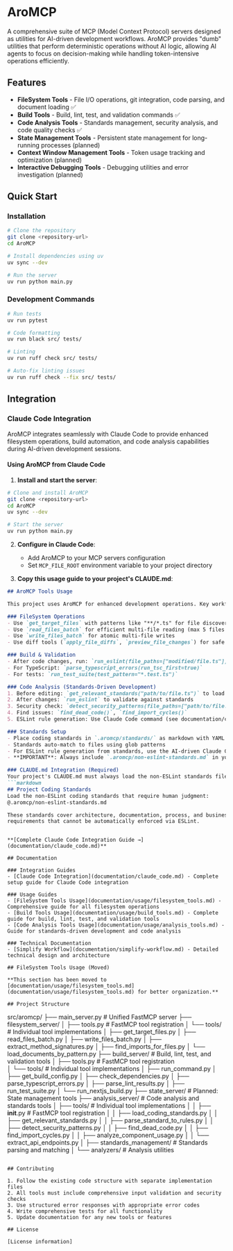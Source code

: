 # AroMCP

A comprehensive suite of MCP (Model Context Protocol) servers designed as utilities for AI-driven development workflows. AroMCP provides "dumb" utilities that perform deterministic operations without AI logic, allowing AI agents to focus on decision-making while handling token-intensive operations efficiently.

## Features

- **FileSystem Tools** - File I/O operations, git integration, code parsing, and document loading ✅
- **Build Tools** - Build, lint, test, and validation commands ✅
- **Code Analysis Tools** - Standards management, security analysis, and code quality checks ✅
- **State Management Tools** - Persistent state management for long-running processes (planned)
- **Context Window Management Tools** - Token usage tracking and optimization (planned)
- **Interactive Debugging Tools** - Debugging utilities and error investigation (planned)

## Quick Start

### Installation

```bash
# Clone the repository
git clone <repository-url>
cd AroMCP

# Install dependencies using uv
uv sync --dev

# Run the server
uv run python main.py
```

### Development Commands

```bash
# Run tests
uv run pytest

# Code formatting
uv run black src/ tests/

# Linting
uv run ruff check src/ tests/

# Auto-fix linting issues
uv run ruff check --fix src/ tests/
```

## Integration

### Claude Code Integration

AroMCP integrates seamlessly with Claude Code to provide enhanced filesystem operations, build automation, and code analysis capabilities during AI-driven development sessions.

#### Using AroMCP from Claude Code

1. **Install and start the server**:
```bash
# Clone and install AroMCP
git clone <repository-url>
cd AroMCP
uv sync --dev

# Start the server
uv run python main.py
```

2. **Configure in Claude Code**:
   - Add AroMCP to your MCP servers configuration
   - Set `MCP_FILE_ROOT` environment variable to your project directory
   
3. **Copy this usage guide to your project's CLAUDE.md**:

```markdown
## AroMCP Tools Usage

This project uses AroMCP for enhanced development operations. Key workflows:

### FileSystem Operations
- Use `get_target_files` with patterns like "**/*.ts" for file discovery
- Use `read_files_batch` for efficient multi-file reading (max 5 files per batch for optimal performance)
- Use `write_files_batch` for atomic multi-file writes
- Use diff tools (`apply_file_diffs`, `preview_file_changes`) for safe code changes

### Build & Validation
- After code changes, run: `run_eslint(file_paths=["modified/file.ts"])`
- For TypeScript: `parse_typescript_errors(run_tsc_first=true)`
- For tests: `run_test_suite(test_pattern="*.test.ts")`

### Code Analysis (Standards-Driven Development)
1. Before editing: `get_relevant_standards("path/to/file.ts")` to load coding standards
2. After changes: `run_eslint` to validate against standards
3. Security check: `detect_security_patterns(file_paths=["path/to/file.ts"])`
4. Find issues: `find_dead_code()`, `find_import_cycles()`
5. ESLint rule generation: Use Claude Code command (see documentation/commands/generate-eslint-rules.md)

### Standards Setup
- Place coding standards in `.aromcp/standards/` as markdown with YAML frontmatter
- Standards auto-match to files using glob patterns
- For ESLint rule generation from standards, use the AI-driven Claude Code command approach
- **IMPORTANT**: Always include `.aromcp/non-eslint-standards.md` in your project's CLAUDE.md file

### CLAUDE.md Integration (Required)
Your project's CLAUDE.md must always load the non-ESLint standards file:
```markdown
## Project Coding Standards
Load the non-ESLint coding standards that require human judgment:
@.aromcp/non-eslint-standards.md

These standards cover architecture, documentation, process, and business logic
requirements that cannot be automatically enforced via ESLint.
```
```

**[Complete Claude Code Integration Guide →](documentation/claude_code.md)**

## Documentation

### Integration Guides
- [Claude Code Integration](documentation/claude_code.md) - Complete setup guide for Claude Code integration

### Usage Guides
- [FileSystem Tools Usage](documentation/usage/filesystem_tools.md) - Comprehensive guide for all filesystem operations
- [Build Tools Usage](documentation/usage/build_tools.md) - Complete guide for build, lint, test, and validation tools
- [Code Analysis Tools Usage](documentation/usage/analysis_tools.md) - Guide for standards-driven development and code analysis

### Technical Documentation
- [Simplify Workflow](documentation/simplify-workflow.md) - Detailed technical design and architecture

## FileSystem Tools Usage (Moved)

**This section has been moved to [documentation/usage/filesystem_tools.md](documentation/usage/filesystem_tools.md) for better organization.**

## Project Structure

```
src/aromcp/
├── main_server.py                     # Unified FastMCP server
├── filesystem_server/
│   ├── tools.py                       # FastMCP tool registration
│   └── tools/                         # Individual tool implementations
│       ├── get_target_files.py
│       ├── read_files_batch.py
│       ├── write_files_batch.py
│       ├── extract_method_signatures.py
│       ├── find_imports_for_files.py
│       └── load_documents_by_pattern.py
├── build_server/                      # Build, lint, test, and validation tools
│   ├── tools.py                       # FastMCP tool registration  
│   └── tools/                         # Individual tool implementations
│       ├── run_command.py
│       ├── get_build_config.py
│       ├── check_dependencies.py
│       ├── parse_typescript_errors.py
│       ├── parse_lint_results.py
│       ├── run_test_suite.py
│       └── run_nextjs_build.py
├── state_server/                      # Planned: State management tools
├── analysis_server/                   # Code analysis and standards tools
│   ├── tools/                         # Individual tool implementations
│   │   ├── __init__.py               # FastMCP tool registration
│   │   ├── load_coding_standards.py
│   │   ├── get_relevant_standards.py
│   │   ├── parse_standard_to_rules.py
│   │   ├── detect_security_patterns.py
│   │   ├── find_dead_code.py
│   │   ├── find_import_cycles.py
│   │   ├── analyze_component_usage.py
│   │   └── extract_api_endpoints.py
│   ├── standards_management/         # Standards parsing and matching
│   └── analyzers/                    # Analysis utilities
```

## Contributing

1. Follow the existing code structure with separate implementation files
2. All tools must include comprehensive input validation and security checks
3. Use structured error responses with appropriate error codes
4. Write comprehensive tests for all functionality
5. Update documentation for any new tools or features

## License

[License information]
